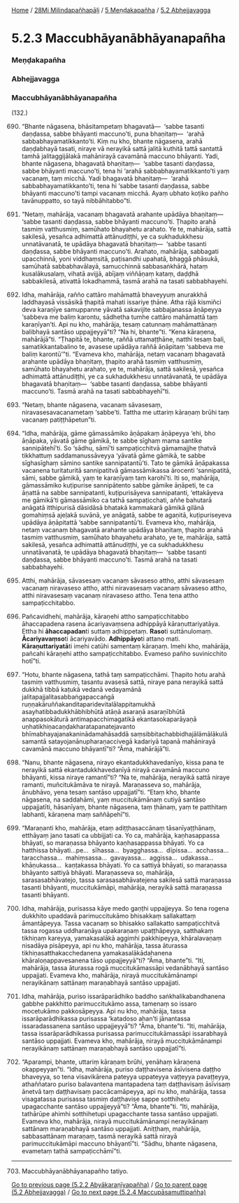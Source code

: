 
[Home](/) / [28Mi Milindapañhapāḷi](../../../28Mi.md) / [5 Meṇḍakapañha](../../5.md) / [5.2 Abhejjavagga](../5.2.md)

# 5.2.3 Maccubhāyanābhāyanapañha

### Meṇḍakapañha

### Abhejjavagga

### Maccubhāyanābhāyanapañha

(132.)

690. “Bhante nāgasena, bhāsitampetaṃ bhagavatā—  ‘sabbe tasanti daṇḍassa, sabbe bhāyanti maccuno’ti, puna bhaṇitaṃ—  ‘arahā sabbabhayamatikkanto’ti. Kiṃ nu kho, bhante nāgasena, arahā daṇḍabhayā tasati, niraye vā nerayikā sattā jalitā kuthitā tattā santattā tamhā jalitaggijālakā mahānirayā cavamānā maccuno bhāyanti. Yadi, bhante nāgasena, bhagavatā bhaṇitaṃ—  ‘sabbe tasanti daṇḍassa, sabbe bhāyanti maccuno’ti, tena hi ‘arahā sabbabhayamatikkanto’ti yaṃ vacanaṃ, taṃ micchā. Yadi bhagavatā bhaṇitaṃ—  ‘arahā sabbabhayamatikkanto’ti, tena hi ‘sabbe tasanti daṇḍassa, sabbe bhāyanti maccuno’ti tampi vacanaṃ micchā. Ayaṃ ubhato koṭiko pañho tavānuppatto, so tayā nibbāhitabbo”ti.

691. “Netaṃ, mahārāja, vacanaṃ bhagavatā arahante upādāya bhaṇitaṃ—  ‘sabbe tasanti daṇḍassa, sabbe bhāyanti maccuno’ti. Ṭhapito arahā tasmiṃ vatthusmiṃ, samūhato bhayahetu arahato. Ye te, mahārāja, sattā sakilesā, yesañca adhimattā attānudiṭṭhi, ye ca sukhadukkhesu unnatāvanatā, te upādāya bhagavatā bhaṇitaṃ—  ‘sabbe tasanti daṇḍassa, sabbe bhāyanti maccuno’ti. Arahato, mahārāja, sabbagati upacchinnā, yoni viddhaṃsitā, paṭisandhi upahatā, bhaggā phāsukā, samūhatā sabbabhavālayā, samucchinnā sabbasaṅkhārā, hataṃ kusalākusalaṃ, vihatā avijjā, abījaṃ viññāṇaṃ kataṃ, daḍḍhā sabbakilesā, ativattā lokadhammā, tasmā arahā na tasati sabbabhayehi.

692. Idha, mahārāja, rañño cattāro mahāmattā bhaveyyuṃ anurakkhā laddhayasā vissāsikā ṭhapitā mahati issariye ṭhāne. Atha rājā kismiñci deva karaṇīye samuppanne yāvatā sakavijite sabbajanassa āṇāpeyya ‘sabbeva me baliṃ karontu, sādhetha tumhe cattāro mahāmattā taṃ karaṇīyan’ti. Api nu kho, mahārāja, tesaṃ catunnaṃ mahāmattānaṃ balibhayā santāso uppajjeyyā”ti? “Na hi, bhante”ti. “Kena kāraṇena, mahārājā”ti. “Ṭhapitā te, bhante, raññā uttamaṭṭhāne, natthi tesaṃ bali, samatikkantabalino te, avasese upādāya raññā āṇāpitaṃ ‘sabbeva me baliṃ karontū’”ti. “Evameva kho, mahārāja, netaṃ vacanaṃ bhagavatā arahante upādāya bhaṇitaṃ, ṭhapito arahā tasmiṃ vatthusmiṃ, samūhato bhayahetu arahato, ye te, mahārāja, sattā sakilesā, yesañca adhimattā attānudiṭṭhi, ye ca sukhadukkhesu unnatāvanatā, te upādāya bhagavatā bhaṇitaṃ—  ‘sabbe tasanti daṇḍassa, sabbe bhāyanti maccuno’ti. Tasmā arahā na tasati sabbabhayehī”ti.

693. “Netaṃ, bhante nāgasena, vacanaṃ sāvasesaṃ, niravasesavacanametaṃ ‘sabbe’ti. Tattha me uttariṃ kāraṇaṃ brūhi taṃ vacanaṃ patiṭṭhāpetun”ti.

694. “Idha, mahārāja, gāme gāmassāmiko āṇāpakaṃ āṇāpeyya ‘ehi, bho āṇāpaka, yāvatā gāme gāmikā, te sabbe sīghaṃ mama santike sannipātehī’ti. So ‘sādhu, sāmī’ti sampaṭicchitvā gāmamajjhe ṭhatvā tikkhattuṃ saddamanussāveyya ‘yāvatā gāme gāmikā, te sabbe sīghasīghaṃ sāmino santike sannipatantū’ti. Tato te gāmikā āṇāpakassa vacanena turitaturitā sannipatitvā gāmassāmikassa ārocenti ‘sannipatitā, sāmi, sabbe gāmikā, yaṃ te karaṇīyaṃ taṃ karohī’ti. Iti so, mahārāja, gāmassāmiko kuṭipurise sannipātento sabbe gāmike āṇāpeti, te ca āṇattā na sabbe sannipatanti, kuṭipurisāyeva sannipatanti, ‘ettakāyeva me gāmikā’ti gāmassāmiko ca tathā sampaṭicchati, aññe bahutarā anāgatā itthipurisā dāsidāsā bhatakā kammakarā gāmikā gilānā gomahiṃsā ajeḷakā suvānā, ye anāgatā, sabbe te agaṇitā, kuṭipuriseyeva upādāya āṇāpitattā ‘sabbe sannipatantū’ti. Evameva kho, mahārāja, netaṃ vacanaṃ bhagavatā arahante upādāya bhaṇitaṃ, ṭhapito arahā tasmiṃ vatthusmiṃ, samūhato bhayahetu arahato, ye te, mahārāja, sattā sakilesā, yesañca adhimattā attānudiṭṭhi, ye ca sukhadukkhesu unnatāvanatā, te upādāya bhagavatā bhaṇitaṃ—  ‘sabbe tasanti daṇḍassa, sabbe bhāyanti maccuno’ti. Tasmā arahā na tasati sabbabhayehi.

695. Atthi, mahārāja, sāvasesaṃ vacanaṃ sāvaseso attho, atthi sāvasesaṃ vacanaṃ niravaseso attho, atthi niravasesaṃ vacanaṃ sāvaseso attho, atthi niravasesaṃ vacanaṃ niravaseso attho. Tena tena attho sampaṭicchitabbo.

696. Pañcavidhehi, mahārāja, kāraṇehi attho sampaṭicchitabbo āhaccapadena rasena ācariyavaṃsena adhippāyā kāraṇuttariyatāya. Ettha hi **āhaccapadan**ti suttaṃ adhippetaṃ. **Raso**ti suttānulomaṃ. **Ācariyavaṃso**ti ācariyavādo. **Adhippāyo**ti attano mati. **Kāraṇuttariyatā**ti imehi catūhi samentaṃ kāraṇaṃ. Imehi kho, mahārāja, pañcahi kāraṇehi attho sampaṭicchitabbo. Evameso pañho suvinicchito hotī”ti.

697. “Hotu, bhante nāgasena, tathā taṃ sampaṭicchāmi. Ṭhapito hotu arahā tasmiṃ vatthusmiṃ, tasantu avasesā sattā, niraye pana nerayikā sattā dukkhā tibbā kaṭukā vedanā vedayamānā jalitapajjalitasabbaṅgapaccaṅgā ruṇṇakāruññakanditaparidevitalālappitamukhā asayhatibbadukkhābhibhūtā atāṇā asaraṇā asaraṇībhūtā anappasokāturā antimapacchimagatikā ekantasokaparāyaṇā uṇhatikhiṇacaṇḍakharatapanatejavanto bhīmabhayajanakaninādamahāsaddā saṃsibbitachabbidhajālāmālākulā samantā satayojanānupharaṇaccivegā kadariyā tapanā mahānirayā cavamānā maccuno bhāyantī”ti? “Āma, mahārājā”ti.

698. “Nanu, bhante nāgasena, nirayo ekantadukkhavedanīyo, kissa pana te nerayikā sattā ekantadukkhavedanīyā nirayā cavamānā maccuno bhāyanti, kissa niraye ramantī”ti? “Na te, mahārāja, nerayikā sattā niraye ramanti, muñcitukāmāva te nirayā. Maraṇasseva so, mahārāja, ānubhāvo, yena tesaṃ santāso uppajjatī”ti. “Etaṃ kho, bhante nāgasena, na saddahāmi, yaṃ muccitukāmānaṃ cutiyā santāso uppajjatīti, hāsanīyaṃ, bhante nāgasena, taṃ ṭhānaṃ, yaṃ te patthitaṃ labhanti, kāraṇena maṃ saññāpehī”ti.

699. “Maraṇanti kho, mahārāja, etaṃ adiṭṭhasaccānaṃ tāsanīyaṭṭhānaṃ, etthāyaṃ jano tasati ca ubbijjati ca. Yo ca, mahārāja, kaṇhasappassa bhāyati, so maraṇassa bhāyanto kaṇhasappassa bhāyati. Yo ca hatthissa bhāyati…pe…  sīhassa…  byagghassa…  dīpissa…  acchassa…  taracchassa…  mahiṃsassa…  gavayassa…  aggissa…  udakassa…  khāṇukassa…  kaṇṭakassa bhāyati. Yo ca sattiyā bhāyati, so maraṇassa bhāyanto sattiyā bhāyati. Maraṇasseva so, mahārāja, sarasasabhāvatejo, tassa sarasasabhāvatejena sakilesā sattā maraṇassa tasanti bhāyanti, muccitukāmāpi, mahārāja, nerayikā sattā maraṇassa tasanti bhāyanti.

700. Idha, mahārāja, purisassa kāye medo gaṇṭhi uppajjeyya. So tena rogena dukkhito upaddavā parimuccitukāmo bhisakkaṃ sallakattaṃ āmantāpeyya. Tassa vacanaṃ so bhisakko sallakatto sampaṭicchitvā tassa rogassa uddharaṇāya upakaraṇaṃ upaṭṭhāpeyya, satthakaṃ tikhiṇaṃ kareyya, yamakasalākā aggimhi pakkhipeyya, khāralavaṇaṃ nisadāya pisāpeyya, api nu kho, mahārāja, tassa āturassa tikhiṇasatthakacchedanena yamakasalākādahanena khāraloṇappavesanena tāso uppajjeyyā”ti? “Āma, bhante”ti. “Iti, mahārāja, tassa āturassa rogā muccitukāmassāpi vedanābhayā santāso uppajjati. Evameva kho, mahārāja, nirayā muccitukāmānampi nerayikānaṃ sattānaṃ maraṇabhayā santāso uppajjati.

701. Idha, mahārāja, puriso issarāparādhiko baddho saṅkhalikabandhanena gabbhe pakkhitto parimuccitukāmo assa, tamenaṃ so issaro mocetukāmo pakkosāpeyya. Api nu kho, mahārāja, tassa issarāparādhikassa purisassa ‘katadoso ahan’ti jānantassa issaradassanena santāso uppajjeyyā”ti? “Āma, bhante”ti. “Iti, mahārāja, tassa issarāparādhikassa purisassa parimuccitukāmassāpi issarabhayā santāso uppajjati. Evameva kho, mahārāja, nirayā muccitukāmānampi nerayikānaṃ sattānaṃ maraṇabhayā santāso uppajjatī”ti.

702. “Aparampi, bhante, uttariṃ kāraṇaṃ brūhi, yenāhaṃ kāraṇena okappeyyan”ti. “Idha, mahārāja, puriso daṭṭhavisena āsīvisena daṭṭho bhaveyya, so tena visavikārena pateyya uppateyya vaṭṭeyya pavaṭṭeyya, athaññataro puriso balavantena mantapadena taṃ daṭṭhavisaṃ āsīvisaṃ ānetvā taṃ daṭṭhavisaṃ paccācamāpeyya, api nu kho, mahārāja, tassa visagatassa purisassa tasmiṃ daṭṭhavise sappe sotthihetu upagacchante santāso uppajjeyyā”ti? “Āma, bhante”ti. “Iti, mahārāja, tathārūpe ahimhi sotthihetupi upagacchante tassa santāso uppajjati. Evameva kho, mahārāja, nirayā muccitukāmānampi nerayikānaṃ sattānaṃ maraṇabhayā santāso uppajjati. Aniṭṭhaṃ, mahārāja, sabbasattānaṃ maraṇaṃ, tasmā nerayikā sattā nirayā parimuccitukāmāpi maccuno bhāyantī”ti. “Sādhu, bhante nāgasena, evametaṃ tathā sampaṭicchāmī”ti.

---

703. Maccubhāyanābhāyanapañho tatiyo.



[Go to previous page (5.2.2 Abyākaraṇīyapañha)](5.2.2.md) / [Go to parent page (5.2 Abhejjavagga)](../5.2.md) / [Go to next page (5.2.4 Maccupāsamuttipañha)](5.2.4.md)


